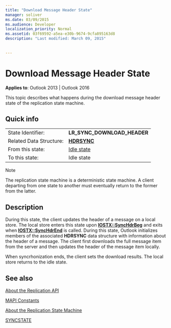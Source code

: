 ```yaml
---
title: "Download Message Header State"
manager: soliver
ms.date: 03/09/2015
ms.audience: Developer
localization_priority: Normal
ms.assetid: 03f69592-a5ea-e30b-9674-9cfa895163d8
description: "Last modified: March 09, 2015"
 
 
---
```


# Download Message Header State

  
  
**Applies to**: Outlook 2013 | Outlook 2016 
  
 This topic describes what happens during the download message header state of the replication state machine. 
  
## Quick info

|||
|:-----|:-----|
|State Identifier:  <br/> |**LR_SYNC_DOWNLOAD_HEADER** <br/> |
|Related Data Structure:  <br/> |**[HDRSYNC](hdrsync.md)** <br/> |
|From this state:  <br/> |[Idle state](idle-state.md) <br/> |
|To this state:  <br/> |Idle state  <br/> |
   
> [!NOTE]
> The replication state machine is a deterministic state machine. A client departing from one state to another must eventually return to the former from the latter. 
  
## Description

During this state, the client updates the header of a message on a local store. The local store enters this state upon **[IOSTX::SyncHdrBeg](iostx-synchdrbeg.md)** and exits when **[IOSTX::SyncHdrEnd](iostx-synchdrend.md)** is called. During this state, Outlook initializes members of the associated **HDRSYNC** data structure with information about the header of a message. The client first downloads the full message item from the server and then updates the header of the message item locally. 
  
When syncrhonization ends, the client sets the download results. The local store returns to the idle state.
  
## See also



[About the Replication API](about-the-replication-api.md)
  
[MAPI Constants](mapi-constants.md)
  
[About the Replication State Machine](about-the-replication-state-machine.md)
  
[SYNCSTATE](syncstate.md)

